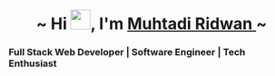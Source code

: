  <h1 align=center>~ Hi <img src="https://user-images.githubusercontent.com/1303154/88677602-1635ba80-d120-11ea-84d8-d263ba5fc3c0.gif" height=35px al=waving_hand>, I'm <a href="">Muhtadi Ridwan </a>~  
  </h1>  
</a> 
<h3> <strong>Full Stack Web Developer | Software Engineer | Tech Enthusiast</h3>
